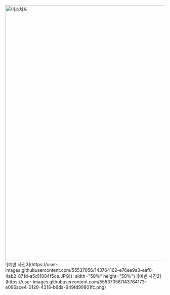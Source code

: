 <img width="809" alt="미스치프" src="https://user-images.githubusercontent.com/55537056/143764152-99953025-d61d-4855-97c8-7081a0d97ab6.png">
![예빈 사진3](https://user-images.githubusercontent.com/55537056/143764162-e76ee9a3-eaf0-4ab2-871d-a5d11084f5ce.JPG){: sidth="50%" height="50%"}
![예빈 사진2](https://user-images.githubusercontent.com/55537056/143764173-e096ace4-0128-4318-b6da-949fd99801fc.png)
